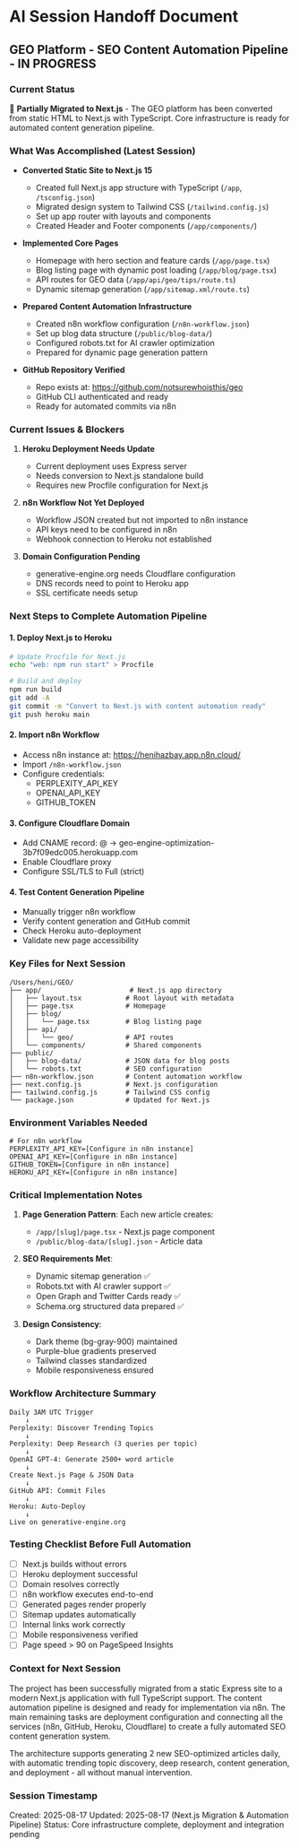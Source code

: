 # AI Session Handoff Document

## GEO Platform - SEO Content Automation Pipeline - IN PROGRESS

### Current Status
🚧 **Partially Migrated to Next.js** - The GEO platform has been converted from static HTML to Next.js with TypeScript. Core infrastructure is ready for automated content generation pipeline.

### What Was Accomplished (Latest Session)
- **Converted Static Site to Next.js 15** 
  - Created full Next.js app structure with TypeScript (`/app`, `/tsconfig.json`)
  - Migrated design system to Tailwind CSS (`/tailwind.config.js`)
  - Set up app router with layouts and components
  - Created Header and Footer components (`/app/components/`)
  
- **Implemented Core Pages**
  - Homepage with hero section and feature cards (`/app/page.tsx`)
  - Blog listing page with dynamic post loading (`/app/blog/page.tsx`)
  - API routes for GEO data (`/app/api/geo/tips/route.ts`)
  - Dynamic sitemap generation (`/app/sitemap.xml/route.ts`)
  
- **Prepared Content Automation Infrastructure**
  - Created n8n workflow configuration (`/n8n-workflow.json`)
  - Set up blog data structure (`/public/blog-data/`)
  - Configured robots.txt for AI crawler optimization
  - Prepared for dynamic page generation pattern
  
- **GitHub Repository Verified**
  - Repo exists at: https://github.com/notsurewhoisthis/geo
  - GitHub CLI authenticated and ready
  - Ready for automated commits via n8n

### Current Issues & Blockers
1. **Heroku Deployment Needs Update**
   - Current deployment uses Express server
   - Needs conversion to Next.js standalone build
   - Requires new Procfile configuration for Next.js

2. **n8n Workflow Not Yet Deployed**
   - Workflow JSON created but not imported to n8n instance
   - API keys need to be configured in n8n
   - Webhook connection to Heroku not established

3. **Domain Configuration Pending**
   - generative-engine.org needs Cloudflare configuration
   - DNS records need to point to Heroku app
   - SSL certificate needs setup

### Next Steps to Complete Automation Pipeline

#### 1. Deploy Next.js to Heroku
```bash
# Update Procfile for Next.js
echo "web: npm run start" > Procfile

# Build and deploy
npm run build
git add -A
git commit -m "Convert to Next.js with content automation ready"
git push heroku main
```

#### 2. Import n8n Workflow
- Access n8n instance at: https://henihazbay.app.n8n.cloud/
- Import `/n8n-workflow.json`
- Configure credentials:
  - PERPLEXITY_API_KEY
  - OPENAI_API_KEY  
  - GITHUB_TOKEN
  
#### 3. Configure Cloudflare Domain
- Add CNAME record: @ → geo-engine-optimization-3b7f09edc005.herokuapp.com
- Enable Cloudflare proxy
- Configure SSL/TLS to Full (strict)

#### 4. Test Content Generation Pipeline
- Manually trigger n8n workflow
- Verify content generation and GitHub commit
- Check Heroku auto-deployment
- Validate new page accessibility

### Key Files for Next Session
```
/Users/heni/GEO/
├── app/                      # Next.js app directory
│   ├── layout.tsx           # Root layout with metadata
│   ├── page.tsx             # Homepage
│   ├── blog/
│   │   └── page.tsx         # Blog listing page
│   ├── api/
│   │   └── geo/             # API routes
│   └── components/          # Shared components
├── public/
│   ├── blog-data/           # JSON data for blog posts
│   └── robots.txt           # SEO configuration
├── n8n-workflow.json        # Content automation workflow
├── next.config.js           # Next.js configuration
├── tailwind.config.js       # Tailwind CSS config
└── package.json             # Updated for Next.js
```

### Environment Variables Needed
```env
# For n8n workflow
PERPLEXITY_API_KEY=[Configure in n8n instance]
OPENAI_API_KEY=[Configure in n8n instance]
GITHUB_TOKEN=[Configure in n8n instance]
HEROKU_API_KEY=[Configure in n8n instance]
```

### Critical Implementation Notes
1. **Page Generation Pattern**: Each new article creates:
   - `/app/[slug]/page.tsx` - Next.js page component
   - `/public/blog-data/[slug].json` - Article data
   
2. **SEO Requirements Met**:
   - Dynamic sitemap generation ✅
   - Robots.txt with AI crawler support ✅
   - Open Graph and Twitter Cards ready ✅
   - Schema.org structured data prepared ✅
   
3. **Design Consistency**:
   - Dark theme (bg-gray-900) maintained
   - Purple-blue gradients preserved
   - Tailwind classes standardized
   - Mobile responsiveness ensured

### Workflow Architecture Summary
```
Daily 3AM UTC Trigger
    ↓
Perplexity: Discover Trending Topics
    ↓
Perplexity: Deep Research (3 queries per topic)
    ↓
OpenAI GPT-4: Generate 2500+ word article
    ↓
Create Next.js Page & JSON Data
    ↓
GitHub API: Commit Files
    ↓
Heroku: Auto-Deploy
    ↓
Live on generative-engine.org
```

### Testing Checklist Before Full Automation
- [ ] Next.js builds without errors
- [ ] Heroku deployment successful
- [ ] Domain resolves correctly
- [ ] n8n workflow executes end-to-end
- [ ] Generated pages render properly
- [ ] Sitemap updates automatically
- [ ] Internal links work correctly
- [ ] Mobile responsiveness verified
- [ ] Page speed > 90 on PageSpeed Insights

### Context for Next Session
The project has been successfully migrated from a static Express site to a modern Next.js application with full TypeScript support. The content automation pipeline is designed and ready for implementation via n8n. The main remaining tasks are deployment configuration and connecting all the services (n8n, GitHub, Heroku, Cloudflare) to create a fully automated SEO content generation system.

The architecture supports generating 2 new SEO-optimized articles daily, with automatic trending topic discovery, deep research, content generation, and deployment - all without manual intervention.

### Session Timestamp
Created: 2025-08-17
Updated: 2025-08-17 (Next.js Migration & Automation Pipeline)
Status: Core infrastructure complete, deployment and integration pending